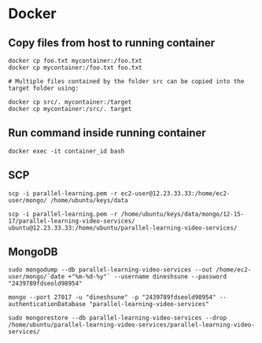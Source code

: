 # Docker

## Copy files from host to running container
```
docker cp foo.txt mycontainer:/foo.txt
docker cp mycontainer:/foo.txt foo.txt

# Multiple files contained by the folder src can be copied into the target folder using:

docker cp src/. mycontainer:/target
docker cp mycontainer:/src/. target
```

## Run command inside running container
`docker exec -it container_id bash`

## SCP
```
scp -i parallel-learning.pem -r ec2-user@12.23.33.33:/home/ec2-user/mongo/ /home/ubuntu/keys/data

scp -i parallel-learning.pem -r /home/ubuntu/keys/data/mongo/12-15-17/parallel-learning-video-services/ ubuntu@12.23.33.33:/home/ubuntu/parallel-learning-video-services/
```

## MongoDB
```
sudo mongodump --db parallel-learning-video-services --out /home/ec2-user/mongo/`date +"%m-%d-%y"` --username dineshsune --password "2439789fdseold98954"

mongo --port 27017 -u "dineshsune" -p "2439789fdseold98954" --authenticationDatabase "parallel-learning-video-services"

sudo mongorestore --db parallel-learning-video-services --drop /home/ubuntu/parallel-learning-video-services/parallel-learning-video-services/
```